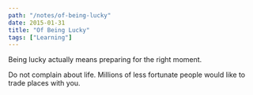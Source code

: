 ```yaml
---
path: "/notes/of-being-lucky"
date: 2015-01-31
title: "Of Being Lucky"
tags: ["Learning"]
---
```


Being lucky actually means preparing for the right moment.

Do not complain about life. Millions of less fortunate people would like to trade places with you.